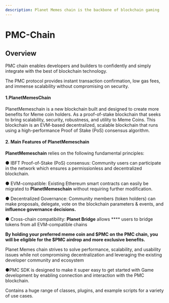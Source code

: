 ```yaml
---
description: Planet Memes chain is the backbone of blockchain gaming
---
```


# PMC-Chain

## Overview

PMC chain enables developers and builders to confidently and simply integrate with the best of blockchain technology.

The PMC protocol provides instant transaction confirmation, low gas fees, and immense scalability without compromising on security.

#### &#x20;**1.PlanetMemesChain**

PlanetMemeschain is a new blockchain built and designed to create more benefits for Meme coin holders. As a proof-of-stake blockchain that seeks to bring scalability, security, robustness, and utility to Meme Coins. This blockchain is an EVM-based decentralized, scalable blockchain that runs using a high-performance Proof of Stake (PoS) consensus algorithm.

#### &#x20;**2. Main Features of PlanetMemeschain**

**PlanetMemeschain** relies on the following fundamental principles:

● IBFT Proof-of-Stake (PoS) consensus: Community users can participate in the network which ensures a permissionless and decentralized blockchain.

&#x20;

● EVM-compatible: Existing Ethereum smart contracts can easily be migrated to **PlanetMemeschain** without requiring further modification.

&#x20;

● Decentralized Governance: Community members (token holders) can make proposals, delegate, vote on the blockchain parameters & events, and **influence governance decisions.**

&#x20;

● Cross-chain compatibility: **Planet Bridge** allows **** users to bridge tokens from all EVM-compatible chains

**By holding your preferred meme coin and $PMC on the PMC chain, you will be eligible for the $PMC airdrop and more exclusive benefits.**

Planet Memes chain strives to solve performance, scalability, and usability issues while not compromising decentralization and leveraging the existing developer community and ecosystem

●PMC SDK is designed to make it super easy to get started with Game development by enabling connection and interaction with the PMC blockchain.

Contains a huge range of classes, plugins, and example scripts for a variety of use cases.



